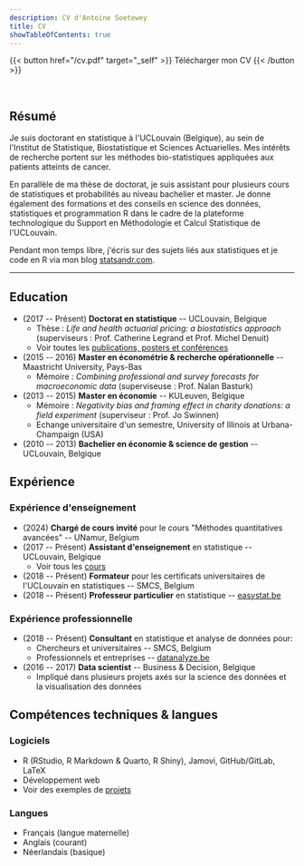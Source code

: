 ```yaml
---
description: CV d'Antoine Soetewey
title: CV
showTableOfContents: true
---
```


{{< button href="/cv.pdf" target="_self" >}}
Télécharger mon CV
{{< /button >}}

<br>

## Résumé

Je suis doctorant en statistique à l'UCLouvain (Belgique), au sein de l'Institut de Statistique, Biostatistique et Sciences Actuarielles. Mes intérêts de recherche portent sur les méthodes bio-statistiques appliquées aux patients atteints de cancer.

En parallèle de ma thèse de doctorat, je suis assistant pour plusieurs cours de statistiques et probabilités au niveau bachelier et master. Je donne également des formations et des conseils en science des données, statistiques et programmation R dans le cadre de la plateforme technologique du Support en Méthodologie et Calcul Statistique de l'UCLouvain.

Pendant mon temps libre, j'écris sur des sujets liés aux statistiques et je code en R via mon blog [statsandr.com](https://statsandr.com/).

---

## Education

- (2017 -- Présent) **Doctorat en statistique** -- UCLouvain, Belgique
  + Thèse : *Life and health actuarial pricing: a biostatistics approach* (superviseurs : Prof. Catherine Legrand et Prof. Michel Denuit)
  + Voir toutes les [publications, posters et conférences](/fr/research/)
- (2015 -- 2016) **Master en économétrie & recherche opérationnelle** -- Maastricht University, Pays-Bas 
  + Mémoire : *Combining professional and survey forecasts for macroeconomic data* (superviseuse : Prof. Nalan Basturk)
- (2013 -- 2015) **Master en économie** -- KULeuven, Belgique
  + Mémoire : *Negativity bias and framing effect in charity donations: a field experiment* (superviseur : Prof. Jo Swinnen)
  + Echange universitaire d'un semestre, University of Illinois at Urbana-Champaign (USA)
- (2010 -- 2013) **Bachelier en économie & science de gestion** -- UCLouvain, Belgique

## Expérience

### Expérience d'enseignement

- (2024) **Chargé de cours invité** pour le cours "Méthodes quantitatives avancées" -- UNamur, Belgium
- (2017 -- Présent) **Assistant d'enseignement** en statistique -- UCLouvain, Belgique
  + Voir tous les [cours](/fr/teaching/)
- (2018 -- Présent) **Formateur** pour les certificats universitaires de l'UCLouvain en statistiques -- SMCS, Belgium
- (2018 -- Présent) **Professeur particulier** en statistique -- [easystat.be](https://easystat.be/)

### Expérience professionnelle

- (2018 -- Présent) **Consultant** en statistique et analyse de données pour:
  + Chercheurs et universitaires -- SMCS, Belgium
  + Professionnels et entreprises -- [datanalyze.be](https://datanalyze.be/fr/)
- (2016 -- 2017) **Data scientist** -- Business & Decision, Belgique
  + Impliqué dans plusieurs projets axés sur la science des données et la visualisation des données

## Compétences techniques & langues

### Logiciels

- R (RStudio, R Markdown & Quarto, R Shiny), Jamovi, GitHub/GitLab, LaTeX
- Développement web
- Voir des exemples de [projets](/fr/software/)

### Langues

- Français (langue maternelle)
- Anglais (courant)
- Néerlandais (basique)
